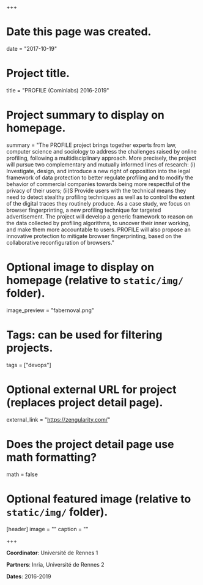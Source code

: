 +++
# Date this page was created.
date = "2017-10-19"

# Project title.
title = "PROFILE (Cominlabs) 2016-2019"

# Project summary to display on homepage.
summary = "The PROFILE project brings together experts from law, computer science and sociology to address the challenges raised by online profiling, following a multidisciplinary approach. More precisely, the project will pursue two complementary and mutually informed lines of research: (i) Investigate, design, and introduce a new right of opposition into the legal framework of data protection to better regulate profiling and to modify the behavior of commercial companies towards being more respectful of the privacy of their users; (ii)S Provide users with the technical means they need to detect stealthy profiling techniques as well as to control the extent of the digital traces they routinely produce. As a case study, we focus on browser fingerprinting, a new profiling technique for targeted advertisement. The project will develop a generic framework to reason on the data collected by profiling algorithms, to uncover their inner working, and make them more accountable to users. PROFILE will also propose an innovative protection to mitigate browser fingerprinting, based on the collaborative reconfiguration of browsers."

# Optional image to display on homepage (relative to `static/img/` folder).
image_preview = "fabernoval.png"

# Tags: can be used for filtering projects.
tags = ["devops"]

# Optional external URL for project (replaces project detail page).
external_link = "https://zengularity.com/"

# Does the project detail page use math formatting?
math = false

# Optional featured image (relative to `static/img/` folder).
[header]
image = ""
caption = ""

+++

**Coordinator**: Université de Rennes 1

**Partners**: Inria, Université de Rennes 2

**Dates**: 2016-2019